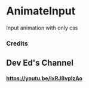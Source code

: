 # AnimateInput
Input animation with only css

### Credits 
## Dev Ed's Channel
#### https://youtu.be/IxRJ8vplzAo
